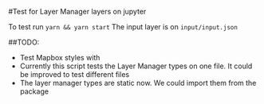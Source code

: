 #Test for Layer Manager layers on jupyter

To test run  ```yarn && yarn start```
The input layer is on ```input/input.json```

##TODO:

- Test Mapbox styles with
- Currently this script tests the Layer Manager types on one file. It could be improved to test different files
- The layer manager types are static now. We could import them from the package
